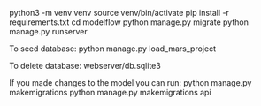 python3 -m venv venv
source venv/bin/activate
pip install -r requirements.txt
cd modelflow
python manage.py migrate
python manage.py runserver

To seed database: 
python manage.py load_mars_project

To delete database:
webserver/db.sqlite3

If you made changes to the model you can run:
python manage.py makemigrations
python manage.py makemigrations api

